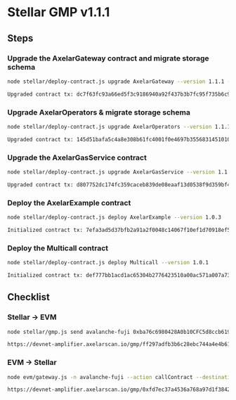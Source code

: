 # Stellar GMP v1.1.1

## Steps

### Upgrade the AxelarGateway contract and migrate storage schema

```bash
node stellar/deploy-contract.js upgrade AxelarGateway --version 1.1.1 --migration-data '[["axelar","0x28b56058d6009267808c6879e262a043ca8bf74c92954f22a178d488cd8e1672-128252"],["axelar","0xf1326ccf9e405273bae07843c5f7f34db34088a3f60f71cf42892014ebd58b1d-128247"],["axelar","0xbab4e1965d71e4102301ca375b80ed76b0f575280c3011a7d6a04dce475ae83e-126435"],["axelar","0xc882850ccf7695df6ca93ff22bfc9a18ebcf85e5b6e005c44c6153cbbce4f4cc-128657"],["axelar","0x816cf7d2f42c8093d1ab2ba684396c0386f9b5c0fd508239ccb461a1513f0fd2-126409"],["axelar","0x41da5017df7797bad6521af15678985211d6dc56db469e556f642a9fb7bb5663-114333"],["stellar-2025-q1","0x10fb1f5fbc62c2b347f16a5b15543aca5fa6156b51a4fd693b99177d0cdfe23a-2"],["axelar","0xe19b6a0805c67c73d1d69454a2f2dca196e59bbd14c9d1b5f7e9040c56334735-126378"]]'

Upgraded contract tx: dc7f63fc93a66ed5f3c9186940a92f437b3b7fc95f735b6c9384d086b45cff58
```

### Upgrade AxelarOperators & migrate storage schema

```bash
node stellar/deploy-contract.js upgrade AxelarOperators --version 1.1.1 --migration-data '["GBM47ULSN4OEQNPECDIMZSDMK6AH2RNICV2VGOYPBVJ4LBFCFFQP2BXM"]'

Upgraded contract tx: 145d51bafa5c4a8e308b61fc4001f0e4697b35568314510103a166a48127a09f
```

### Upgrade the AxelarGasService contract

```bash
node stellar/deploy-contract.js upgrade AxelarGasService --version 1.1.1

Upgraded contract tx: d807752dc174fc359caceb839de08eaaf13d0538f9d359bf4ca55ba293254985
```

### Deploy the AxelarExample contract

```bash
node stellar/deploy-contract.js deploy AxelarExample --version 1.0.3

Initialized contract tx: 7efa3ad5d37bfb2a91a2f0048c14067f10ef1d70918ef5e0e2341fa3e3404a58
```

### Deploy the Multicall contract

```bash
node stellar/deploy-contract.js deploy Multicall --version 1.0.1

Initialized contract tx: def777bb1acd1ac65304b2776423510a00ac571a007a7396b4a83507e76cfe68
```

## Checklist

### Stellar → EVM

```bash
node stellar/gmp.js send avalanche-fuji 0xba76c6980428A0b10CFC5d8ccb61949677A61233 0x1234 --gas-amount 100000000

https://devnet-amplifier.axelarscan.io/gmp/ff297adfb3b6c28ebc744a4e4b6142a21f33a044a99dd0fe039eafbe08d122b4
```

### EVM → Stellar

```bash
node evm/gateway.js -n avalanche-fuji --action callContract --destinationChain stellar-2025-q1 --destination CAYMUJY3W77TABSONTMIRWNOIMV7ZAXKA4PNDSRKEZWCBBVSG3JB2G3K --payload 0x1234

https://devnet-amplifier.axelarscan.io/gmp/0xfd7ec37a4536a768a97d1f3842c796af43020e21c75443f3ccba334c32ace12b
```
